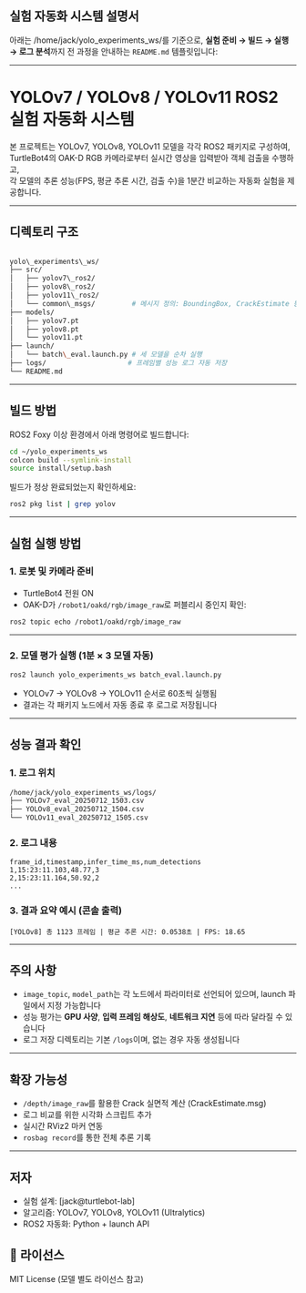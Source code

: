 
##  실험 자동화 시스템 설명서

아래는 /home/jack/yolo_experiments_ws/를 기준으로,
**실험 준비 → 빌드 → 실행 → 로그 분석**까지 전 과정을 안내하는 `README.md` 템플릿입니다:

---

#  YOLOv7 / YOLOv8 / YOLOv11 ROS2 실험 자동화 시스템

본 프로젝트는 YOLOv7, YOLOv8, YOLOv11 모델을 각각 ROS2 패키지로 구성하여,  
TurtleBot4의 OAK-D RGB 카메라로부터 실시간 영상을 입력받아 객체 검출을 수행하고,  
각 모델의 추론 성능(FPS, 평균 추론 시간, 검출 수)을 1분간 비교하는 자동화 실험을 제공합니다.

---

##  디렉토리 구조

```bash

yolo\_experiments\_ws/
├── src/
│   ├── yolov7\_ros2/
│   ├── yolov8\_ros2/
│   ├── yolov11\_ros2/
│   └── common\_msgs/         # 메시지 정의: BoundingBox, CrackEstimate 등
├── models/
│   ├── yolov7.pt
│   ├── yolov8.pt
│   └── yolov11.pt
├── launch/
│   └── batch\_eval.launch.py # 세 모델을 순차 실행
├── logs/                    # 프레임별 성능 로그 자동 저장
└── README.md

```

---

##  빌드 방법

ROS2 Foxy 이상 환경에서 아래 명령어로 빌드합니다:

```bash
cd ~/yolo_experiments_ws
colcon build --symlink-install
source install/setup.bash
````

빌드가 정상 완료되었는지 확인하세요:

```bash
ros2 pkg list | grep yolov
```

---

##  실험 실행 방법

### 1. 로봇 및 카메라 준비

* TurtleBot4 전원 ON
* OAK-D가 `/robot1/oakd/rgb/image_raw`로 퍼블리시 중인지 확인:

```bash
ros2 topic echo /robot1/oakd/rgb/image_raw
```

---

### 2. 모델 평가 실행 (1분 × 3 모델 자동)

```bash
ros2 launch yolo_experiments_ws batch_eval.launch.py
```

* YOLOv7 → YOLOv8 → YOLOv11 순서로 60초씩 실행됨
* 결과는 각 패키지 노드에서 자동 종료 후 로그로 저장됩니다

---

##  성능 결과 확인

### 1. 로그 위치

```bash
/home/jack/yolo_experiments_ws/logs/
├── YOLOv7_eval_20250712_1503.csv
├── YOLOv8_eval_20250712_1504.csv
└── YOLOv11_eval_20250712_1505.csv
```

### 2. 로그 내용

```csv
frame_id,timestamp,infer_time_ms,num_detections
1,15:23:11.103,48.77,3
2,15:23:11.164,50.92,2
...
```

### 3. 결과 요약 예시 (콘솔 출력)

```
[YOLOv8] 총 1123 프레임 | 평균 추론 시간: 0.0538초 | FPS: 18.65
```

---

##  주의 사항

* `image_topic`, `model_path`는 각 노드에서 파라미터로 선언되어 있으며, launch 파일에서 지정 가능합니다
* 성능 평가는 **GPU 사양**, **입력 프레임 해상도**, **네트워크 지연** 등에 따라 달라질 수 있습니다
* 로그 저장 디렉토리는 기본 `/logs`이며, 없는 경우 자동 생성됩니다

---

##  확장 가능성

* `/depth/image_raw`를 활용한 Crack 실면적 계산 (CrackEstimate.msg)
* 로그 비교를 위한 시각화 스크립트 추가
* 실시간 RViz2 마커 연동
* `rosbag record`를 통한 전체 추론 기록

---

##  저자

* 실험 설계: \[jack\@turtlebot-lab]
* 알고리즘: YOLOv7, YOLOv8, YOLOv11 (Ultralytics)
* ROS2 자동화: Python + launch API



## 🔗 라이선스

MIT License (모델 별도 라이선스 참고)

